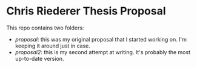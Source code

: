 # Chris Riederer Thesis Proposal

This repo contains two folders:
- *proposal*: this was my original proposal that I started working on. 
  I'm keeping it around just in case.
- *proposal2*: this is my second attempt at writing.
  It's probably the most up-to-date version.

